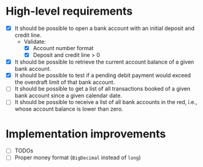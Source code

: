 # High-level requirements
- [x] It should be possible to open a bank account with an initial deposit and credit line.
  - Validate:
    - [x] Account number format
    - [x] Deposit and credit line > 0
- [x] It should be possible to retrieve the current account balance of a given bank account.
- [x] It should be possible to test if a pending debit payment would exceed the overdraft limit of that bank account.
- [ ] It should be possible to get a list of all transactions booked of a given bank account since a given calendar date.
- [ ] It should be possible to receive a list of all bank accounts in the red, i.e., whose account balance is lower than zero.

# Implementation improvements

- [ ] TODOs
- [ ] Proper money format (`BigDecimal` instead of `long`)